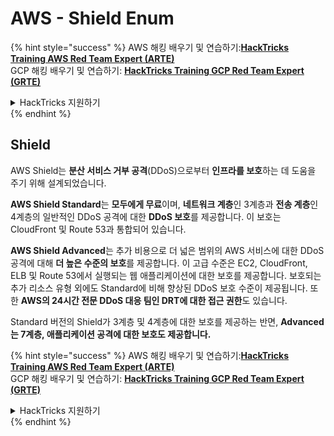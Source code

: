 # AWS - Shield Enum

{% hint style="success" %}
AWS 해킹 배우기 및 연습하기:<img src="../../../../.gitbook/assets/image (1).png" alt="" data-size="line">[**HackTricks Training AWS Red Team Expert (ARTE)**](https://training.hacktricks.xyz/courses/arte)<img src="../../../../.gitbook/assets/image (1).png" alt="" data-size="line">\
GCP 해킹 배우기 및 연습하기: <img src="../../../../.gitbook/assets/image (2).png" alt="" data-size="line">[**HackTricks Training GCP Red Team Expert (GRTE)**<img src="../../../../.gitbook/assets/image (2).png" alt="" data-size="line">](https://training.hacktricks.xyz/courses/grte)

<details>

<summary>HackTricks 지원하기</summary>

* [**구독 계획**](https://github.com/sponsors/carlospolop) 확인하기!
* **💬 [**Discord 그룹**](https://discord.gg/hRep4RUj7f) 또는 [**텔레그램 그룹**](https://t.me/peass)에 참여하거나 **Twitter** 🐦 [**@hacktricks\_live**](https://twitter.com/hacktricks\_live)**를 팔로우하세요.**
* **[**HackTricks**](https://github.com/carlospolop/hacktricks) 및 [**HackTricks Cloud**](https://github.com/carlospolop/hacktricks-cloud) 깃허브 리포지토리에 PR을 제출하여 해킹 팁을 공유하세요.**

</details>
{% endhint %}

## Shield

AWS Shield는 **분산 서비스 거부 공격**(DDoS)으로부터 **인프라를 보호**하는 데 도움을 주기 위해 설계되었습니다.

**AWS Shield Standard**는 **모두에게 무료**이며, **네트워크 계층**인 3계층과 **전송 계층**인 4계층의 일반적인 DDoS 공격에 대한 **DDoS 보호**를 제공합니다. 이 보호는 CloudFront 및 Route 53과 통합되어 있습니다.

**AWS Shield Advanced**는 추가 비용으로 더 넓은 범위의 AWS 서비스에 대한 DDoS 공격에 대해 **더 높은 수준의 보호**를 제공합니다. 이 고급 수준은 EC2, CloudFront, ELB 및 Route 53에서 실행되는 웹 애플리케이션에 대한 보호를 제공합니다. 보호되는 추가 리소스 유형 외에도 Standard에 비해 향상된 DDoS 보호 수준이 제공됩니다. 또한 **AWS의 24시간 전문 DDoS 대응 팀인 DRT에 대한 접근 권한**도 있습니다.

Standard 버전의 Shield가 3계층 및 4계층에 대한 보호를 제공하는 반면, **Advanced는 7계층, 애플리케이션 공격에 대한 보호도 제공합니다.**

{% hint style="success" %}
AWS 해킹 배우기 및 연습하기:<img src="../../../../.gitbook/assets/image (1).png" alt="" data-size="line">[**HackTricks Training AWS Red Team Expert (ARTE)**](https://training.hacktricks.xyz/courses/arte)<img src="../../../../.gitbook/assets/image (1).png" alt="" data-size="line">\
GCP 해킹 배우기 및 연습하기: <img src="../../../../.gitbook/assets/image (2).png" alt="" data-size="line">[**HackTricks Training GCP Red Team Expert (GRTE)**<img src="../../../../.gitbook/assets/image (2).png" alt="" data-size="line">](https://training.hacktricks.xyz/courses/grte)

<details>

<summary>HackTricks 지원하기</summary>

* [**구독 계획**](https://github.com/sponsors/carlospolop) 확인하기!
* **💬 [**Discord 그룹**](https://discord.gg/hRep4RUj7f) 또는 [**텔레그램 그룹**](https://t.me/peass)에 참여하거나 **Twitter** 🐦 [**@hacktricks\_live**](https://twitter.com/hacktricks\_live)**를 팔로우하세요.**
* **[**HackTricks**](https://github.com/carlospolop/hacktricks) 및 [**HackTricks Cloud**](https://github.com/carlospolop/hacktricks-cloud) 깃허브 리포지토리에 PR을 제출하여 해킹 팁을 공유하세요.**

</details>
{% endhint %}
